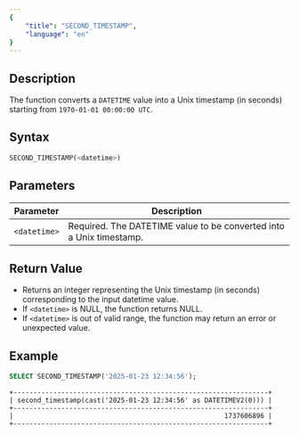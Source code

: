 ```yaml
---
{
    "title": "SECOND_TIMESTAMP",
    "language": "en"
}
---
```


## Description

The function converts a `DATETIME` value into a Unix timestamp (in seconds) starting from `1970-01-01 00:00:00 UTC`.


## Syntax

```sql
SECOND_TIMESTAMP(<datetime>)
```
## Parameters

| Parameter    | Description                                                         |
|--------------|---------------------------------------------------------------------|
| `<datetime>` | Required. The DATETIME value to be converted into a Unix timestamp. |

## Return Value
- Returns an integer representing the Unix timestamp (in seconds) corresponding to the input datetime value.
- If `<datetime>` is NULL, the function returns NULL.
- If `<datetime>` is out of valid range, the function may return an error or unexpected value.

## Example

```sql
SELECT SECOND_TIMESTAMP('2025-01-23 12:34:56');
```

```text
+----------------------------------------------------------------+
| second_timestamp(cast('2025-01-23 12:34:56' as DATETIMEV2(0))) |
+----------------------------------------------------------------+
|                                                     1737606896 |
+----------------------------------------------------------------+
```